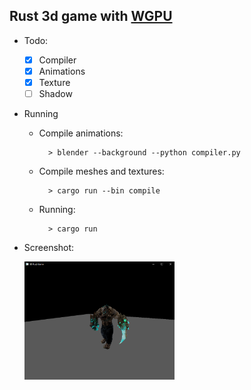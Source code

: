 ## Rust 3d game with [WGPU](https://wgpu.rs/)

- Todo: 
    - [x] Compiler
    - [x] Animations
    - [x] Texture
    - [ ] Shadow

- Running

    - Compile animations:
    
            > blender --background --python compiler.py
        
    - Compile meshes and textures:
    
            > cargo run --bin compile
            
    - Running:
    
            > cargo run

- Screenshot:

    <img src="./screenshot.png" width="50%"/>
